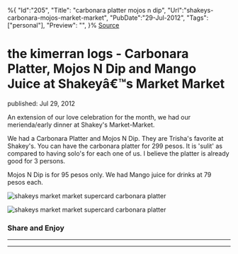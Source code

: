 ﻿%{
    "Id":"205",
    "Title": "carbonara platter mojos n dip",
    "Url":"shakeys-carbonara-mojos-market-market",
    "PubDate":"29-Jul-2012",
    "Tags": ["personal"],
    "Preview": "",
}%
[Source](http://markhughneri.com/blog/889/shakeys-carbonara-mojos-market-market/ "Permalink to the kimerran logs - Carbonara Platter, Mojos N Dip and Mango Juice at Shakeyâ€™s Market Market")

# the kimerran logs - Carbonara Platter, Mojos N Dip and Mango Juice at Shakeyâ€™s Market Market

published: Jul 29, 2012

An extension of our love celebration for the month, we had our merienda/early dinner at Shakey's Market-Market.

We had a Carbonara Platter and Mojos N Dip. They are Trisha's favorite at Shakey's. You can have the carbonara platter for 299 pesos. It is 'sulit' as compared to having solo's for each one of us. I believe the platter is already good for 3 persons.

Mojos N Dip is for 95 pesos only. We had Mango juice for drinks at 79 pesos each.

![shakeys market market supercard carbonara platter][1]

![shakeys market market supercard carbonara platter][2]

### Share and Enjoy

* * *

* * *

[1]: http://markhughneri.com/blog/assets/loading.gif "shakeys market market supercard carbonara platter"
[2]: http://www.sisigbytes.com/food/wp-content/uploads/sites/2/2012/08/shakeys-market-market-supercard-carbonara-platter.jpg "shakeys market market supercard carbonara platter"
